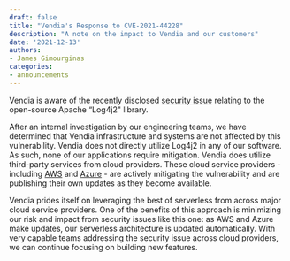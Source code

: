 ```yaml
---
draft: false
title: "Vendia's Response to CVE-2021-44228"
description: "A note on the impact to Vendia and our customers"
date: '2021-12-13'
authors:
- James Gimourginas
categories:
- announcements
---
```


Vendia is aware of the recently disclosed [security issue](https://nvd.nist.gov/vuln/detail/CVE-2021-44228) relating to the open-source Apache “Log4j2" library.

After an internal investigation by our engineering teams, we have determined that Vendia infrastructure and systems are not affected by this vulnerability. Vendia does not directly utilize Log4j2 in any of our software. As such, none of our applications require mitigation. Vendia does utilize third-party services from cloud providers. These cloud service providers - including [AWS](https://aws.amazon.com/security/security-bulletins/AWS-2021-006/) and [Azure](https://msrc-blog.microsoft.com/2021/12/11/microsofts-response-to-cve-2021-44228-apache-log4j2/) - are actively mitigating the vulnerability and are publishing their own updates as they become available.

Vendia prides itself on leveraging the best of serverless from across major cloud service providers.  One of the benefits of this approach is minimizing our risk and impact from security issues like this one: as AWS and Azure make updates, our serverless architecture is updated automatically.  With very capable teams addressing the security issue across cloud providers, we can continue focusing on building new features. 